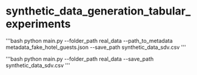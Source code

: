 # synthetic_data_generation_tabular_experiments


'''bash
 python main.py --folder_path real_data 
    --path_to_metadata metadata_fake_hotel_guests.json 
    --save_path synthetic_data_sdv.csv
'''

'''bash
 python main.py --folder_path real_data 
    --save_path synthetic_data_sdv.csv
'''
